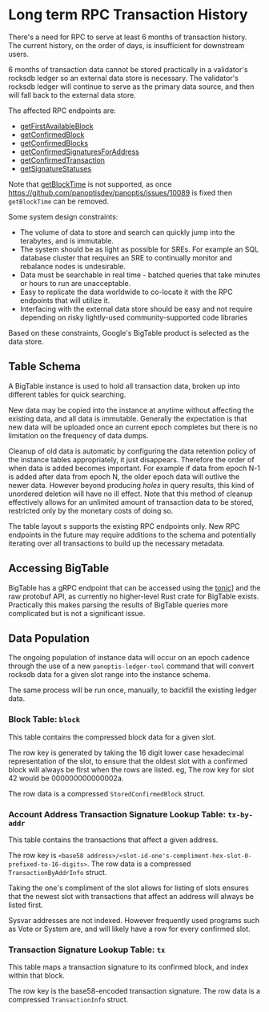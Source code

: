 # Long term RPC Transaction History

There's a need for RPC to serve at least 6 months of transaction history. The
current history, on the order of days, is insufficient for downstream users.

6 months of transaction data cannot be stored practically in a validator's
rocksdb ledger so an external data store is necessary. The validator's
rocksdb ledger will continue to serve as the primary data source, and then will
fall back to the external data store.

The affected RPC endpoints are:

- [getFirstAvailableBlock](developing/clients/jsonrpc-api.md#getfirstavailableblock)
- [getConfirmedBlock](developing/clients/jsonrpc-api.md#getconfirmedblock)
- [getConfirmedBlocks](developing/clients/jsonrpc-api.md#getconfirmedblocks)
- [getConfirmedSignaturesForAddress](developing/clients/jsonrpc-api.md#getconfirmedsignaturesforaddress)
- [getConfirmedTransaction](developing/clients/jsonrpc-api.md#getconfirmedtransaction)
- [getSignatureStatuses](developing/clients/jsonrpc-api.md#getsignaturestatuses)

Note that [getBlockTime](developing/clients/jsonrpc-api.md#getblocktime)
is not supported, as once https://github.com/panoptisdev/panoptis/issues/10089 is
fixed then `getBlockTime` can be removed.

Some system design constraints:

- The volume of data to store and search can quickly jump into the terabytes,
  and is immutable.
- The system should be as light as possible for SREs. For example an SQL
  database cluster that requires an SRE to continually monitor and rebalance
  nodes is undesirable.
- Data must be searchable in real time - batched queries that take minutes or
  hours to run are unacceptable.
- Easy to replicate the data worldwide to co-locate it with the RPC endpoints
  that will utilize it.
- Interfacing with the external data store should be easy and not require
  depending on risky lightly-used community-supported code libraries

Based on these constraints, Google's BigTable product is selected as the data
store.

## Table Schema

A BigTable instance is used to hold all transaction data, broken up into
different tables for quick searching.

New data may be copied into the instance at anytime without affecting the existing
data, and all data is immutable. Generally the expectation is that new data
will be uploaded once an current epoch completes but there is no limitation on
the frequency of data dumps.

Cleanup of old data is automatic by configuring the data retention policy of the
instance tables appropriately, it just disappears. Therefore the order of when data is
added becomes important. For example if data from epoch N-1 is added after data
from epoch N, the older epoch data will outlive the newer data. However beyond
producing _holes_ in query results, this kind of unordered deletion will
have no ill effect. Note that this method of cleanup effectively allows for an
unlimited amount of transaction data to be stored, restricted only by the
monetary costs of doing so.

The table layout s supports the existing RPC endpoints only. New RPC endpoints
in the future may require additions to the schema and potentially iterating over
all transactions to build up the necessary metadata.

## Accessing BigTable

BigTable has a gRPC endpoint that can be accessed using the
[tonic](https://crates.io/crates/crate)] and the raw protobuf API, as currently no
higher-level Rust crate for BigTable exists. Practically this makes parsing the
results of BigTable queries more complicated but is not a significant issue.

## Data Population

The ongoing population of instance data will occur on an epoch cadence through the
use of a new `panoptis-ledger-tool` command that will convert rocksdb data for a
given slot range into the instance schema.

The same process will be run once, manually, to backfill the existing ledger
data.

### Block Table: `block`

This table contains the compressed block data for a given slot.

The row key is generated by taking the 16 digit lower case hexadecimal
representation of the slot, to ensure that the oldest slot with a confirmed
block will always be first when the rows are listed. eg, The row key for slot
42 would be 000000000000002a.

The row data is a compressed `StoredConfirmedBlock` struct.

### Account Address Transaction Signature Lookup Table: `tx-by-addr`

This table contains the transactions that affect a given address.

The row key is `<base58 address>/<slot-id-one's-compliment-hex-slot-0-prefixed-to-16-digits>`. The row
data is a compressed `TransactionByAddrInfo` struct.

Taking the one's compliment of the slot allows for listing of slots ensures that
the newest slot with transactions that affect an address will always
be listed first.

Sysvar addresses are not indexed. However frequently used programs such as
Vote or System are, and will likely have a row for every confirmed slot.

### Transaction Signature Lookup Table: `tx`

This table maps a transaction signature to its confirmed block, and index within that block.

The row key is the base58-encoded transaction signature.
The row data is a compressed `TransactionInfo` struct.
